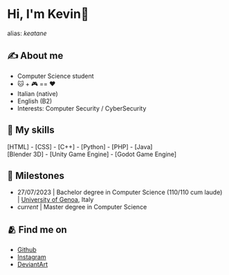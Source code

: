 # Hi, I'm Kevin📎
alias: <i>keatane</i>

## ✍️ About me 
- Computer Science student
- 🐱 + 🎮 == ❤️ 
- Italian (native)
- English (B2)
- Interests: Computer Security / CyberSecurity

## 🏃 My skills 
[HTML] - [CSS] - [C++] - [Python] - [PHP] - [Java]  
[Blender 3D] - [Unity Game Engine] - [Godot Game Engine]

## 🏅 Milestones 
- 27/07/2023 | Bachelor degree in Computer Science (110/110 cum laude) | <a href="https://unige.it">University of Genoa</a>, Italy
- <i>current</i> | Master degree in Computer Science

## 🫂 Find me on 
- <a href="https://github.com/keatane" target="_blank" aria-label="GitHub">Github</a>
- <a href="https://www.instagram.com/kevin_levin33/" target="_blank" aria-label="Instagram">Instagram</a>
- <a href="https://www.deviantart.com/kyukographics" target="_blank" aria-label="DeviantArt">DeviantArt</a>
